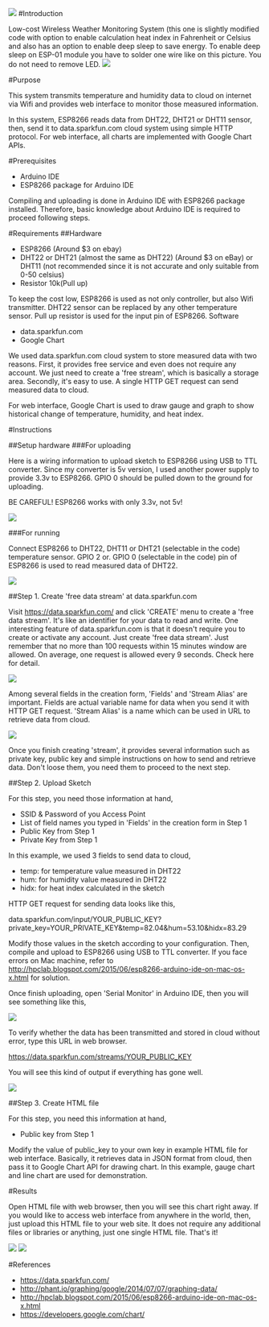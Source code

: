 ![](https://github.com/briankimstudio/wifi-weather-sensor/blob/master/esp8266-1.png)
#Introduction

Low-cost Wireless Weather Monitoring System
(this one is slightly modified code with option to enable calculation heat index in Fahrenheit or Celsius and also has an option to enable deep sleep to save energy. To enable deep sleep on ESP-01 module you have to solder one wire like on this picture. You do not need to remove LED. ![](http://zftlab.org/images/2014102801.jpg)

#Purpose

This system transmits temperature and humidity data to cloud on internet via Wifi and provides web interface to monitor those measured information.

In this system, ESP8266 reads data from DHT22, DHT21 or DHT11 sensor, then, send it to data.sparkfun.com cloud system using simple HTTP protocol. For web interface, all charts are implemented with Google Chart APIs. 

#Prerequisites

- Arduino IDE
- ESP8266 package for Arduino IDE

Compiling and uploading is done in Arduino IDE with ESP8266 package installed. Therefore, basic knowledge about Arduino IDE is required to proceed following steps.   

#Requirements
##Hardware

- ESP8266 (Around $3 on ebay)
- DHT22 or DHT21 (almost the same as DHT22) (Around $3 on eBay) or DHT11 (not recommended since it is not accurate and only    suitable from 0-50 celsius) 
- Resistor 10k(Pull up)

To keep the cost low, ESP8266 is used as not only controller, but also Wifi transmitter. DHT22 sensor can be replaced by any other temperature sensor. Pull up resistor is used for the input pin of ESP8266.
Software

- data.sparkfun.com
- Google Chart 

We used data.sparkfun.com cloud system to store measured data with two reasons. First, it provides free service and even does not require any account. We just need to create a 'free stream', which is basically a storage area. Secondly, it's easy to use. A single HTTP GET request can send measured data to cloud.

For web interface, Google Chart is used to draw gauge and graph to show historical change of temperature, humidity, and heat index.

#Instructions

##Setup hardware
###For uploading

Here is a wiring information to upload sketch to ESP8266 using USB to TTL converter. Since my converter is 5v version, I used another power supply to provide 3.3v to ESP8266. GPIO 0 should be pulled down to the ground for uploading.

BE CAREFUL! ESP8266 works with only 3.3v, not 5v!

![](https://github.com/briankimstudio/wifi-weather-sensor/blob/master/usb-to-ttl_bb.png)

###For running

Connect ESP8266 to DHT22, DHT11 or DHT21 (selectable in the code) temperature sensor. GPIO 2 or. GPIO 0 (selectable in the code) pin of ESP8266 is used to read measured data of DHT22.

![](https://github.com/briankimstudio/wifi-weather-sensor/blob/master/wifi-weather-sensor_bb.png)

##Step 1. Create 'free data stream' at data.sparkfun.com

Visit https://data.sparkfun.com/ and click 'CREATE' menu to create a 'free data stream'. It's like an identifier for your data to read and write. One interesting feature of data.sparkfun.com is that it doesn't require you to create or activate any account. Just create 'free data stream'. Just remember that no more than 100 requests within 15 minutes window are allowed. On average, one request is allowed every 9 seconds. Check here for detail.

![](https://github.com/briankimstudio/wifi-weather-sensor/blob/master/data.sparkfun1.png)

Among several fields in the creation form, 'Fields' and 'Stream Alias' are important. Fields are actual variable name for data when you send it with HTTP GET request. 'Stream Alias' is a name which can be used in URL to retrieve data from cloud.

![](https://github.com/briankimstudio/wifi-weather-sensor/blob/master/data.sparkfun2.png)

Once you finish creating 'stream', it provides several information such as private key, public key and simple instructions on how to send and retrieve data. Don't loose them, you need them to proceed to the next step.

##Step 2. Upload Sketch

For this step, you need those information at hand,

- SSID & Password of you Access Point
- List of field names you typed in 'Fields' in the creation form in Step 1
- Public Key from Step 1
- Private Key from Step 1

In this example, we used 3 fields to send data to cloud,

- temp: for temperature value measured in DHT22
- hum: for humidity value measured in DHT22
- hidx: for heat index calculated in the sketch

HTTP GET request for sending data looks like this,

data.sparkfun.com/input/YOUR_PUBLIC_KEY?private_key=YOUR_PRIVATE_KEY&temp=82.04&hum=53.10&hidx=83.29

Modify those values in the sketch according to your configuration. Then, compile and upload to ESP8266 using USB to TTL converter. If you face errors on Mac machine, refer to http://hpclab.blogspot.com/2015/06/esp8266-arduino-ide-on-mac-os-x.html for solution.

Once finish uploading, open 'Serial Monitor' in Arduino IDE, then you will see something like this,

![](https://github.com/briankimstudio/wifi-weather-sensor/blob/master/console.png)

To verify whether the data has been transmitted and stored in cloud without error, type this URL in web browser.

https://data.sparkfun.com/streams/YOUR_PUBLIC_KEY

You will see this kind of output if everything has gone well.

![](https://github.com/briankimstudio/wifi-weather-sensor/blob/master/data.sparkfun3.png)

##Step 3. Create HTML file

For this step, you need this information at hand,

- Public key from Step 1

Modify the value of public_key to your own key in example HTML file for web interface. Basically, it retrieves data in JSON format from cloud, then pass it to Google Chart API for drawing chart. In this example, gauge chart and line chart are used for demonstration.

#Results

Open HTML file with web browser, then you will see this chart right away. If you would like to access web interface from anywhere in the world, then, just upload this HTML file to your web site. It does not require any additional files or libraries or anything, just one single HTML file.  That's it!

![](https://github.com/briankimstudio/wifi-weather-sensor/blob/master/data.sparkfun4.png)
![](https://github.com/briankimstudio/wifi-weather-sensor/blob/master/esp8266-2.png)

#References

- https://data.sparkfun.com/
- http://phant.io/graphing/google/2014/07/07/graphing-data/
- http://hpclab.blogspot.com/2015/06/esp8266-arduino-ide-on-mac-os-x.html
- https://developers.google.com/chart/
